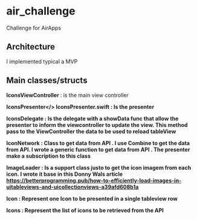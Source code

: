 # air_challenge
Challenge for AirApps

## Architecture
I implemented typical a MVP 

## Main classes/structs

   <b>IconsViewController </b> : is the main view controller 
  
   <b>IconsPresenter</> IconsPresenter.swift : Is the presenter 
  
   <b>IconsDelegate</B> : Is the delegate with a showData func that allow the presenter to inform the viewcontroller to update the view. This method pass to the ViewController the data to be used to reload tableView
  
   <b>IconNetwork</b> : Class to get data from API . I use Combine to get the data from API. I wrote a generic function to get data from API . The presenter make a subscription to this class
   
   <b> ImageLoader</b> : Is a support class justo to get the icon imagem from each icon. I wrote it base in this Donny Wals article https://betterprogramming.pub/how-to-efficiently-load-images-in-uitableviews-and-uicollectionviews-a39afd608b1a
  
  <b>Icon</b> : Represent one Icon to be presented in a single tableview row
  
  <b>Icons</b> : Represent the list of icons to be retrieved from the API
 
 
